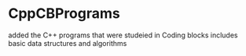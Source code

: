 # CppCBPrograms

added the C++ programs that were studeied in Coding blocks
includes basic data structures and algorithms
